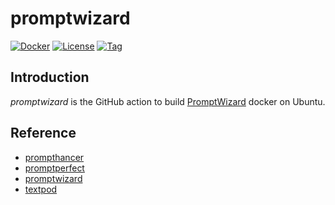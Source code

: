 # promptwizard

[![Docker](https://img.shields.io/docker/pulls/craftslab/promptwizard)](https://hub.docker.com/r/craftslab/promptwizard)
[![License](https://img.shields.io/github/license/craftslab/promptwizard.svg)](https://github.com/craftslab/promptwizard/blob/main/LICENSE)
[![Tag](https://img.shields.io/github/tag/craftslab/promptwizard.svg)](https://github.com/craftslab/promptwizard/tags)



## Introduction

*promptwizard* is the GitHub action to build [PromptWizard](https://github.com/microsoft/PromptWizard) docker on Ubuntu.



## Reference

- [prompthancer](https://prompthancer.com/)
- [promptperfect](https://promptperfect.jina.ai/)
- [promptwizard](https://github.com/microsoft/PromptWizard)
- [textpod](https://github.com/freetonik/textpod)
